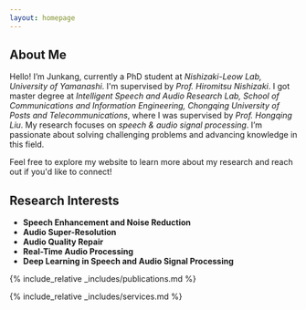 ```yaml
---
layout: homepage
---
```


## About Me

Hello! I’m Junkang, currently a PhD student at *Nishizaki-Leow Lab, University of Yamanashi*. I'm supervised by *Prof. Hiromitsu Nishizaki*. I got master degree at *Intelligent Speech and Audio Research Lab, School of Communications and Information Engineering, Chongqing University of Posts and Telecommunications*, where I was supervised by *Prof. Hongqing Liu*. My research focuses on *speech & audio signal processing*. I’m passionate about solving challenging problems and advancing knowledge in this field.

Feel free to explore my website to learn more about my research and reach out if you'd like to connect!

## Research Interests

- **Speech Enhancement and Noise Reduction**
- **Audio Super-Resolution**
- **Audio Quality Repair**
- **Real-Time Audio Processing**
- **Deep Learning in Speech and Audio Signal Processing**

<!-- ## News --> 
<!-- - **[Dec. 2024]** I will attend APSIPA ASC 2024 in Macau and have a presentation. --> 
<!-- - **[Oct. 2024]** One paper is accepted to The Journal of Acoustical Society of America. --> 
<!-- - **[Sep. 2024]** Two papers are accepted to APSIPA ASC 2024. --> 


{% include_relative _includes/publications.md %}

{% include_relative _includes/services.md %}

